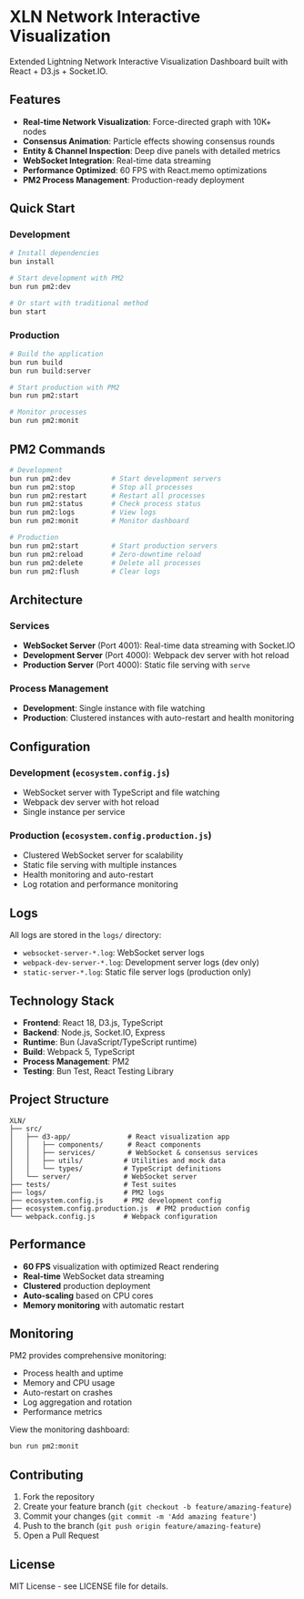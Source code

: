 # XLN Network Interactive Visualization

Extended Lightning Network Interactive Visualization Dashboard built with React + D3.js + Socket.IO.

## Features

- **Real-time Network Visualization**: Force-directed graph with 10K+ nodes
- **Consensus Animation**: Particle effects showing consensus rounds
- **Entity & Channel Inspection**: Deep dive panels with detailed metrics
- **WebSocket Integration**: Real-time data streaming
- **Performance Optimized**: 60 FPS with React.memo optimizations
- **PM2 Process Management**: Production-ready deployment

## Quick Start

### Development

```bash
# Install dependencies
bun install

# Start development with PM2
bun run pm2:dev

# Or start with traditional method
bun start
```

### Production

```bash
# Build the application
bun run build
bun run build:server

# Start production with PM2
bun run pm2:start

# Monitor processes
bun run pm2:monit
```

## PM2 Commands

```bash
# Development
bun run pm2:dev          # Start development servers
bun run pm2:stop         # Stop all processes
bun run pm2:restart      # Restart all processes
bun run pm2:status       # Check process status
bun run pm2:logs         # View logs
bun run pm2:monit        # Monitor dashboard

# Production
bun run pm2:start        # Start production servers
bun run pm2:reload       # Zero-downtime reload
bun run pm2:delete       # Delete all processes
bun run pm2:flush        # Clear logs
```

## Architecture

### Services

- **WebSocket Server** (Port 4001): Real-time data streaming with Socket.IO
- **Development Server** (Port 4000): Webpack dev server with hot reload
- **Production Server** (Port 4000): Static file serving with `serve`

### Process Management

- **Development**: Single instance with file watching
- **Production**: Clustered instances with auto-restart and health monitoring

## Configuration

### Development (`ecosystem.config.js`)

- WebSocket server with TypeScript and file watching
- Webpack dev server with hot reload
- Single instance per service

### Production (`ecosystem.config.production.js`)

- Clustered WebSocket server for scalability
- Static file serving with multiple instances
- Health monitoring and auto-restart
- Log rotation and performance monitoring

## Logs

All logs are stored in the `logs/` directory:

- `websocket-server-*.log`: WebSocket server logs
- `webpack-dev-server-*.log`: Development server logs (dev only)
- `static-server-*.log`: Static file server logs (production only)

## Technology Stack

- **Frontend**: React 18, D3.js, TypeScript
- **Backend**: Node.js, Socket.IO, Express
- **Runtime**: Bun (JavaScript/TypeScript runtime)
- **Build**: Webpack 5, TypeScript
- **Process Management**: PM2
- **Testing**: Bun Test, React Testing Library

## Project Structure

```
XLN/
├── src/
│   ├── d3-app/              # React visualization app
│   │   ├── components/      # React components
│   │   ├── services/        # WebSocket & consensus services
│   │   ├── utils/          # Utilities and mock data
│   │   └── types/          # TypeScript definitions
│   └── server/             # WebSocket server
├── tests/                  # Test suites
├── logs/                   # PM2 logs
├── ecosystem.config.js     # PM2 development config
├── ecosystem.config.production.js  # PM2 production config
└── webpack.config.js       # Webpack configuration
```

## Performance

- **60 FPS** visualization with optimized React rendering
- **Real-time** WebSocket data streaming
- **Clustered** production deployment
- **Auto-scaling** based on CPU cores
- **Memory monitoring** with automatic restart

## Monitoring

PM2 provides comprehensive monitoring:

- Process health and uptime
- Memory and CPU usage
- Auto-restart on crashes
- Log aggregation and rotation
- Performance metrics

View the monitoring dashboard:
```bash
bun run pm2:monit
```

## Contributing

1. Fork the repository
2. Create your feature branch (`git checkout -b feature/amazing-feature`)
3. Commit your changes (`git commit -m 'Add amazing feature'`)
4. Push to the branch (`git push origin feature/amazing-feature`)
5. Open a Pull Request

## License

MIT License - see LICENSE file for details.